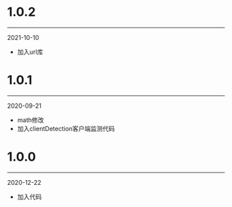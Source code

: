 # 1.0.2

***

2021-10-10

* 加入url库

# 1.0.1

***

2020-09-21

* math修改
* 加入clientDetection客户端监测代码

# 1.0.0

***

2020-12-22

* 加入代码
